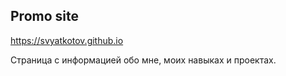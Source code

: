 ## Promo site

https://svyatkotov.github.io

Страница с информацией обо мне, моих навыках и проектах.